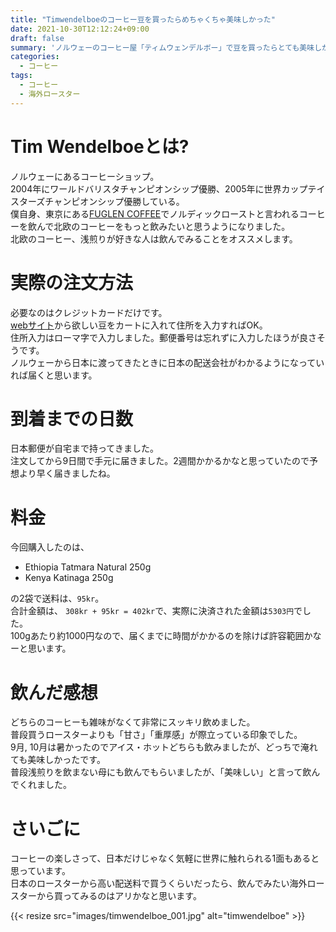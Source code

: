 ```yaml
---
title: "Timwendelboeのコーヒー豆を買ったらめちゃくちゃ美味しかった"
date: 2021-10-30T12:12:24+09:00
draft: false
summary: 'ノルウェーのコーヒー屋「ティムウェンデルボー」で豆を買ったらとても美味しかった'
categories:
  - コーヒー
tags:
  - コーヒー
  - 海外ロースター
---
```


# Tim Wendelboeとは?

ノルウェーにあるコーヒーショップ。  
2004年にワールドバリスタチャンピオンシップ優勝、2005年に世界カップテイスターズチャンピオンシップ優勝している。  
僕自身、東京にある[FUGLEN COFFEE](https://fuglencoffee.jp/)でノルディックローストと言われるコーヒーを飲んで北欧のコーヒーをもっと飲みたいと思うようになりました。  
北欧のコーヒー、浅煎りが好きな人は飲んでみることをオススメします。  

# 実際の注文方法

必要なのはクレジットカードだけです。  
[webサイト](https://timwendelboe.no/product-category/coffee/filter-coffee/?v=24d22e03afb2)から欲しい豆をカートに入れて住所を入力すればOK。  
住所入力はローマ字で入力しました。郵便番号は忘れずに入力したほうが良さそうです。  
ノルウェーから日本に渡ってきたときに日本の配送会社がわかるようになっていれば届くと思います。  

# 到着までの日数

日本郵便が自宅まで持ってきました。  
注文してから9日間で手元に届きました。2週間かかるかなと思っていたので予想より早く届きましたね。  

# 料金

今回購入したのは、

- Ethiopia Tatmara Natural 250g
- Kenya Katinaga 250g

の2袋で送料は、`95kr`。  
合計金額は、 `308kr + 95kr = 402kr`で、実際に決済された金額は`5303円`でした。  
100gあたり約1000円なので、届くまでに時間がかかるのを除けば許容範囲かなーと思います。  

# 飲んだ感想

どちらのコーヒーも雑味がなくて非常にスッキリ飲めました。  
普段買うロースターよりも「甘さ」「重厚感」が際立っている印象でした。  
9月, 10月は暑かったのでアイス・ホットどちらも飲みましたが、どっちで淹れても美味しかったです。  
普段浅煎りを飲まない母にも飲んでもらいましたが、「美味しい」と言って飲んでくれました。  

# さいごに

コーヒーの楽しさって、日本だけじゃなく気軽に世界に触れられる1面もあると思っています。  
日本のロースターから高い配送料で買うくらいだったら、飲んでみたい海外ロースターから買ってみるのはアリかなと思います。  

{{< resize src="images/timwendelboe_001.jpg" alt="timwendelboe" >}}
